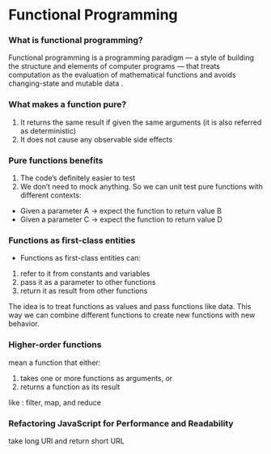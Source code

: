 # Functional Programming

### What is functional programming?

Functional programming is a programming paradigm — a style of building the structure and elements of computer programs — that treats computation as the evaluation of mathematical functions and avoids changing-state and mutable data .

### What makes a function pure?

1. It returns the same result if given the same arguments (it is also referred as deterministic)
2. It does not cause any observable side effects

### Pure functions benefits

1. The code’s definitely easier to test
2. We don’t need to mock anything.
 So we can unit test pure functions with different contexts:
- Given a parameter A → expect the function to return value B
- Given a parameter C → expect the function to return value D

### Functions as first-class entities

* Functions as first-class entities can:

1. refer to it from constants and variables
2. pass it as a parameter to other functions
3. return it as result from other functions

The idea is to treat functions as values and pass functions like data. This way we can combine different functions to create new functions with new behavior.

### Higher-order functions
mean a function that either:
1. takes one or more functions as arguments, or
2. returns a function as its result

like : filter, map, and reduce

### Refactoring JavaScript for Performance and Readability

take long URl and return short URL
